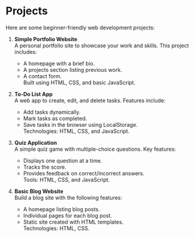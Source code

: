 # Projects

Here are some beginner-friendly web development projects:

1. **Simple Portfolio Website**  
   A personal portfolio site to showcase your work and skills. This project includes:  
   - A homepage with a brief bio.  
   - A projects section listing previous work.  
   - A contact form.  
   Built using HTML, CSS, and basic JavaScript.

2. **To-Do List App**  
   A web app to create, edit, and delete tasks. Features include:  
   - Add tasks dynamically.  
   - Mark tasks as completed.  
   - Save tasks in the browser using LocalStorage.  
   Technologies: HTML, CSS, and JavaScript.

3. **Quiz Application**  
   A simple quiz game with multiple-choice questions. Key features:  
   - Displays one question at a time.  
   - Tracks the score.  
   - Provides feedback on correct/incorrect answers.  
   Tools: HTML, CSS, and JavaScript.

4. **Basic Blog Website**  
   Build a blog site with the following features:  
   - A homepage listing blog posts.  
   - Individual pages for each blog post.  
   - Static site created with HTML templates.  
   Technologies: HTML, CSS.

